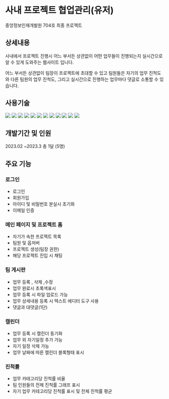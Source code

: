 # 사내 프로젝트 협업관리(유저)
중앙정보인재개발원 704호 최종 프로젝트

## 상세내용
사내에서 프로젝트 진행시 어느 부서든 상관없이 어떤 업무들이 진행되는지 실시간으로 알 수 있게 도와주는 웹사이트 입니다.

어느 부서든 상관없이 팀장이 프로젝트에 초대할 수 있고 팀원들은 자기의 업무 진척도와 다른 팀원의 업무 진척도, 그리고 실시간으로 진행하는 업무마다 댓글로 소통할 수 있습니다. 
## 사용기술
<img src="https://img.shields.io/badge/java-007396?style=for-the-badge&logo=java&logoColor=white"> <img src="https://img.shields.io/badge/html5-E34F26?style=for-the-badge&logo=html5&logoColor=white"> <img src="https://img.shields.io/badge/css-1572B6?style=for-the-badge&logo=css3&logoColor=white"> 
<img src="https://img.shields.io/badge/javascript-F7DF1E?style=for-the-badge&logo=javascript&logoColor=black"> 
<img src="https://img.shields.io/badge/jquery-0769AD?style=for-the-badge&logo=jquery&logoColor=white">
 <img src="https://img.shields.io/badge/mysql-4479A1?style=for-the-badge&logo=mysql&logoColor=white">
 <img src="https://img.shields.io/badge/springboot-6DB33F?style=for-the-badge&logo=springboot&logoColor=white"> 
 <img src="https://img.shields.io/badge/bootstrap3-7952B3?style=for-the-badge&logo=bootstrap3&logoColor=white">
 <img src="https://img.shields.io/badge/amazonaws-232F3E?style=for-the-badge&logo=amazonaws&logoColor=white"> 
 <img src="https://img.shields.io/badge/mybatis-black?style=for-the-badge&logo=mybatis&logoColor=white"> 
 <img src="https://img.shields.io/badge/github-181717?style=for-the-badge&logo=github&logoColor=white">
 <img src="https://img.shields.io/badge/gradle-02303A?style=for-the-badge&logo=gradle&logoColor=white">

 
 ## 개발기간 및 인원
 2023.02 ~2023.3 총 1달 (5명)
 
 ## 주요 기능
 ### 로그인
- 로그인
- 회원가입
- 아이디 및 비밀번호 분실시 초기화
- 이메일 인증
### 메인 페이지 및 프로젝트 홈
- 자기가 속한 프로젝트 목록
- 팀원 및 옵저버
- 프로젝트 생성(팀장 권한)
- 해당 프로젝트 진입 시 채팅
### 팀 게시판
- 업무 등록 , 삭제 ,수정
- 업무 완료시 초록색표시
- 업무 등록 시 파일 업로드 가능
- 업무 상세내용 등록 시 텍스트 에디터 도구 사용
- 댓글과 대댓글(1단)
### 캘린더
- 업무 등록 시 캘린더 동기화
- 업무 외 자기일정 추가 가능
- 자기 일정 삭제 가능
- 업무 날짜에 따른 캘린더 블록형태 표시
### 진척률
- 업무 카테고리당 진척률 비율 
- 팀 인원들의 전체 진척률 그래프 표시
- 자기 업무 카테고리당 진척률 표시 및 전체 진척률 평균


 
 
